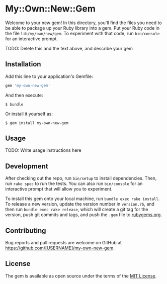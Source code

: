 # My::Own::New::Gem

Welcome to your new gem! In this directory, you'll find the files you need to be able to package up your Ruby library into a gem. Put your Ruby code in the file `lib/my/own/new/gem`. To experiment with that code, run `bin/console` for an interactive prompt.

TODO: Delete this and the text above, and describe your gem

## Installation

Add this line to your application's Gemfile:

```ruby
gem 'my-own-new-gem'
```

And then execute:

    $ bundle

Or install it yourself as:

    $ gem install my-own-new-gem

## Usage

TODO: Write usage instructions here

## Development

After checking out the repo, run `bin/setup` to install dependencies. Then, run `rake spec` to run the tests. You can also run `bin/console` for an interactive prompt that will allow you to experiment.

To install this gem onto your local machine, run `bundle exec rake install`. To release a new version, update the version number in `version.rb`, and then run `bundle exec rake release`, which will create a git tag for the version, push git commits and tags, and push the `.gem` file to [rubygems.org](https://rubygems.org).

## Contributing

Bug reports and pull requests are welcome on GitHub at https://github.com/[USERNAME]/my-own-new-gem.


## License

The gem is available as open source under the terms of the [MIT License](http://opensource.org/licenses/MIT).

